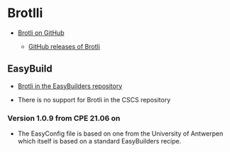 # Brotlli

  * [Brotli on GitHub](https://github.com/google/brotli)

      * [ GitHub releases of Brotli](https://github.com/google/brotli/releases)

## EasyBuild

  * [Brotli in the EasyBuilders repository](https://github.com/easybuilders/easybuild-easyconfigs/tree/main/easybuild/easyconfigs/b/Brotli)

  * There is no support for Brotli in the CSCS repository

### Version 1.0.9 from CPE 21.06 on

  * The EasyConfig file is based on one from the University of Antwerpen which itself
    is based on a standard EasyBuilders recipe.

